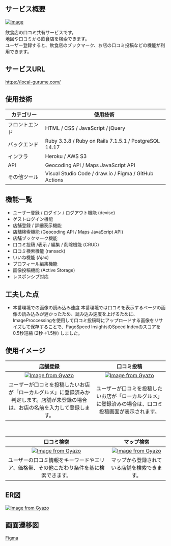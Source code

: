 ## サービス概要
[![Image](https://github.com/user-attachments/assets/d46d4e17-44bc-4f4e-b921-f02e429a66fc)](https://local-gurume.com/)

飲食店の口コミ共有サービスです。<br>
地図や口コミから飲食店を検索できます。<br>
ユーザー登録すると、飲食店のブックマーク、お店の口コミ投稿などの機能が利用できます。

## サービスURL
https://local-gurume.com/

## 使用技術
カテゴリー | 使用技術
--- | ---
フロントエンド | HTML / CSS / JavaScript / jQuery
バックエンド | Ruby 3.3.8 / Ruby on Rails 7.1.5.1 / PostgreSQL 14.17
インフラ | Heroku / AWS S3
API | Geocoding API / Maps JavaScript API
その他ツール | Visual Studio Code / draw.io / Figma / GitHub Actions

## 機能一覧
- ユーザー登録 / ログイン / ログアウト機能 (devise)
- ゲストログイン機能
- 店舗登録 / 詳細表示機能
- 店舗検索機能 (Geocoding API / Maps JavaScript API)
- 店舗ブックマーク機能
- 口コミ投稿 /表示 / 編集 / 削除機能 (CRUD)
- 口コミ検索機能 (ransack)
- いいね機能 (Ajax)
- プロフィール編集機能
- 画像投稿機能 (Active Storage)
- レスポンシブ対応

## 工夫した点
- 本番環境での画像の読み込み速度
本番環境では口コミを表示するページの画像の読み込みが遅かったため、読み込み速度を上げるために、ImageProccessingを使用して口コミ投稿時にアップロードする画像をリサイズして保存することで、PageSpeed InsightsのSpeed Indexのスコアを0.5秒短縮 (2秒→1.5秒) しました。

## 使用イメージ
| 店舗登録 | 口コミ投稿 |
|:-----------:|:------------:|
| [![Image from Gyazo](https://i.gyazo.com/46c5b3914c34cb933a15de283e3af98a.gif)](https://gyazo.com/46c5b3914c34cb933a15de283e3af98a) | [![Image from Gyazo](https://i.gyazo.com/03099702121e8c96f0ba108fd48c4270.gif)](https://gyazo.com/03099702121e8c96f0ba108fd48c4270) |
| ユーザーが口コミを投稿したいお店が「ローカルグルメ」に登録済みか判定します。店舗が未登録の場合は、お店の名前を入力して登録します。 | ユーザーが口コミを投稿したいお店が「ローカルグルメ」に登録済みの場合は、口コミ投稿画面が表示されます。 |

</br>

| 口コミ検索 | マップ検索 |
|:-----------:|:------------:|
| [![Image from Gyazo](https://i.gyazo.com/879241ec85fb97dc5ce1245dc7ba4247.gif)](https://gyazo.com/879241ec85fb97dc5ce1245dc7ba4247) | [![Image from Gyazo](https://i.gyazo.com/0595a5dd9c3e5fd18698272b0859517b.gif)](https://gyazo.com/0595a5dd9c3e5fd18698272b0859517b) |
| ユーザーの口コミ情報をキーワードやエリア、価格帯、その他こだわり条件を基に検索できます。 | マップから登録されている店舗を検索できます。 |

## ER図
[![Image from Gyazo](https://i.gyazo.com/8b46c2a92cf8f7a218c5a49412133778.png)](https://gyazo.com/8b46c2a92cf8f7a218c5a49412133778)

## 画面遷移図
[Figma](https://www.figma.com/design/Oyd9S91vphi0PfvhBlKD70/%E3%83%AD%E3%83%BC%E3%82%AB%E3%83%AB%E3%82%B0%E3%83%AB%E3%83%A1?node-id=429-39&p=f&t=boF0yFyNhmlYzMtQ-0)
